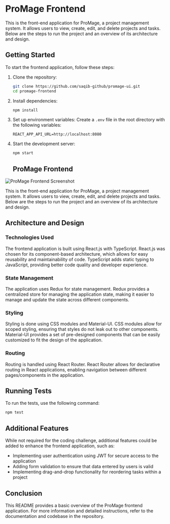 # ProMage Frontend

This is the front-end application for ProMage, a project management system. It allows users to view, create, edit, and delete projects and tasks. Below are the steps to run the project and an overview of its architecture and design.

## Getting Started

To start the frontend application, follow these steps:

1. Clone the repository:
   ```bash
   git clone https://github.com/saqib-github/promage-ui.git
   cd promage-frontend
   ```

2. Install dependencies:
   ```bash
   npm install
   ```

3. Set up environment variables:
   Create a `.env` file in the root directory with the following variables:
   ```
   REACT_APP_API_URL=http://localhost:8080
   ```

4. Start the development server:
   ```bash
   npm start
   ```

   ## ProMage Frontend

![ProMage Frontend Screenshot](screenshots/frontend-screenshot.png)

This is the front-end application for ProMage, a project management system. It allows users to view, create, edit, and delete projects and tasks. Below are the steps to run the project and an overview of its architecture and design.


## Architecture and Design

### Technologies Used

The frontend application is built using React.js with TypeScript. React.js was chosen for its component-based architecture, which allows for easy reusability and maintainability of code. TypeScript adds static typing to JavaScript, providing better code quality and developer experience.

### State Management

The application uses Redux for state management. Redux provides a centralized store for managing the application state, making it easier to manage and update the state across different components.

### Styling

Styling is done using CSS modules and Material-UI. CSS modules allow for scoped styling, ensuring that styles do not leak out to other components. Material-UI provides a set of pre-designed components that can be easily customized to fit the design of the application.

### Routing

Routing is handled using React Router. React Router allows for declarative routing in React applications, enabling navigation between different pages/components in the application.

## Running Tests

To run the tests, use the following command:
```bash
npm test
```
## Additional Features

While not required for the coding challenge, additional features could be added to enhance the frontend application, such as:
- Implementing user authentication using JWT for secure access to the application
- Adding form validation to ensure that data entered by users is valid
- Implementing drag-and-drop functionality for reordering tasks within a project

## Conclusion

This README provides a basic overview of the ProMage frontend application. For more information and detailed instructions, refer to the documentation and codebase in the repository.